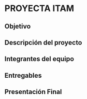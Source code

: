 # PROYECTA ITAM

## Objetivo

## Descripción del proyecto

## Integrantes del equipo

## Entregables

## Presentación Final 


